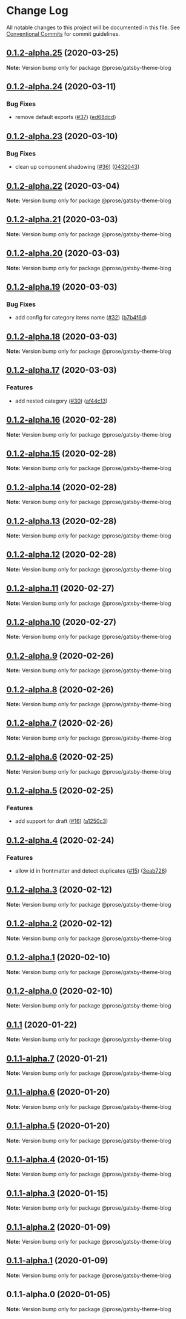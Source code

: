 # Change Log

All notable changes to this project will be documented in this file.
See [Conventional Commits](https://conventionalcommits.org) for commit guidelines.

## [0.1.2-alpha.25](https://github.com/prosejs/prose/compare/@prose/gatsby-theme-blog@0.1.2-alpha.24...@prose/gatsby-theme-blog@0.1.2-alpha.25) (2020-03-25)

**Note:** Version bump only for package @prose/gatsby-theme-blog





## [0.1.2-alpha.24](https://github.com/prosejs/prose/compare/@prose/gatsby-theme-blog@0.1.2-alpha.23...@prose/gatsby-theme-blog@0.1.2-alpha.24) (2020-03-11)


### Bug Fixes

* remove default exports ([#37](https://github.com/prosejs/prose/issues/37)) ([ed68dcd](https://github.com/prosejs/prose/commit/ed68dcd025a140387530b9295eb1d454aff8e427))





## [0.1.2-alpha.23](https://github.com/prosejs/prose/compare/@prose/gatsby-theme-blog@0.1.2-alpha.22...@prose/gatsby-theme-blog@0.1.2-alpha.23) (2020-03-10)


### Bug Fixes

* clean up component shadowing ([#36](https://github.com/prosejs/prose/issues/36)) ([0432043](https://github.com/prosejs/prose/commit/0432043e52e77a5a8c6987a703ec0a159a34a07b))





## [0.1.2-alpha.22](https://github.com/prosejs/prose/compare/@prose/gatsby-theme-blog@0.1.2-alpha.21...@prose/gatsby-theme-blog@0.1.2-alpha.22) (2020-03-04)

**Note:** Version bump only for package @prose/gatsby-theme-blog





## [0.1.2-alpha.21](https://github.com/prosejs/prose/compare/@prose/gatsby-theme-blog@0.1.2-alpha.20...@prose/gatsby-theme-blog@0.1.2-alpha.21) (2020-03-03)

**Note:** Version bump only for package @prose/gatsby-theme-blog





## [0.1.2-alpha.20](https://github.com/prosejs/prose/compare/@prose/gatsby-theme-blog@0.1.2-alpha.19...@prose/gatsby-theme-blog@0.1.2-alpha.20) (2020-03-03)

**Note:** Version bump only for package @prose/gatsby-theme-blog





## [0.1.2-alpha.19](https://github.com/prosejs/prose/compare/@prose/gatsby-theme-blog@0.1.2-alpha.18...@prose/gatsby-theme-blog@0.1.2-alpha.19) (2020-03-03)


### Bug Fixes

* add config for category items name ([#32](https://github.com/prosejs/prose/issues/32)) ([b7b4f6d](https://github.com/prosejs/prose/commit/b7b4f6d573e91485dee7f1ff67ce2e4737b0bf39))





## [0.1.2-alpha.18](https://github.com/prosejs/prose/compare/@prose/gatsby-theme-blog@0.1.2-alpha.17...@prose/gatsby-theme-blog@0.1.2-alpha.18) (2020-03-03)

**Note:** Version bump only for package @prose/gatsby-theme-blog





## [0.1.2-alpha.17](https://github.com/prosejs/prose/compare/@prose/gatsby-theme-blog@0.1.2-alpha.16...@prose/gatsby-theme-blog@0.1.2-alpha.17) (2020-03-03)


### Features

* add nested category ([#30](https://github.com/prosejs/prose/issues/30)) ([af44c13](https://github.com/prosejs/prose/commit/af44c1379f26f191eeacc210578cb7a59effc1d0))





## [0.1.2-alpha.16](https://github.com/prosejs/prose/compare/@prose/gatsby-theme-blog@0.1.2-alpha.15...@prose/gatsby-theme-blog@0.1.2-alpha.16) (2020-02-28)

**Note:** Version bump only for package @prose/gatsby-theme-blog





## [0.1.2-alpha.15](https://github.com/prosejs/prose/compare/@prose/gatsby-theme-blog@0.1.2-alpha.14...@prose/gatsby-theme-blog@0.1.2-alpha.15) (2020-02-28)

**Note:** Version bump only for package @prose/gatsby-theme-blog





## [0.1.2-alpha.14](https://github.com/prosejs/prose/compare/@prose/gatsby-theme-blog@0.1.2-alpha.13...@prose/gatsby-theme-blog@0.1.2-alpha.14) (2020-02-28)

**Note:** Version bump only for package @prose/gatsby-theme-blog





## [0.1.2-alpha.13](https://github.com/prosejs/prose/compare/@prose/gatsby-theme-blog@0.1.2-alpha.12...@prose/gatsby-theme-blog@0.1.2-alpha.13) (2020-02-28)

**Note:** Version bump only for package @prose/gatsby-theme-blog





## [0.1.2-alpha.12](https://github.com/prosejs/prose/compare/@prose/gatsby-theme-blog@0.1.2-alpha.11...@prose/gatsby-theme-blog@0.1.2-alpha.12) (2020-02-28)

**Note:** Version bump only for package @prose/gatsby-theme-blog





## [0.1.2-alpha.11](https://github.com/prosejs/prose/compare/@prose/gatsby-theme-blog@0.1.2-alpha.10...@prose/gatsby-theme-blog@0.1.2-alpha.11) (2020-02-27)

**Note:** Version bump only for package @prose/gatsby-theme-blog





## [0.1.2-alpha.10](https://github.com/prosejs/prose/compare/@prose/gatsby-theme-blog@0.1.2-alpha.9...@prose/gatsby-theme-blog@0.1.2-alpha.10) (2020-02-27)

**Note:** Version bump only for package @prose/gatsby-theme-blog





## [0.1.2-alpha.9](https://github.com/prosejs/prose/compare/@prose/gatsby-theme-blog@0.1.2-alpha.8...@prose/gatsby-theme-blog@0.1.2-alpha.9) (2020-02-26)

**Note:** Version bump only for package @prose/gatsby-theme-blog





## [0.1.2-alpha.8](https://github.com/prosejs/prose/compare/@prose/gatsby-theme-blog@0.1.2-alpha.7...@prose/gatsby-theme-blog@0.1.2-alpha.8) (2020-02-26)

**Note:** Version bump only for package @prose/gatsby-theme-blog





## [0.1.2-alpha.7](https://github.com/prosejs/prose/compare/@prose/gatsby-theme-blog@0.1.2-alpha.6...@prose/gatsby-theme-blog@0.1.2-alpha.7) (2020-02-26)

**Note:** Version bump only for package @prose/gatsby-theme-blog





## [0.1.2-alpha.6](https://github.com/prosejs/prose/compare/@prose/gatsby-theme-blog@0.1.2-alpha.5...@prose/gatsby-theme-blog@0.1.2-alpha.6) (2020-02-25)

**Note:** Version bump only for package @prose/gatsby-theme-blog





## [0.1.2-alpha.5](https://github.com/prosejs/prose/compare/@prose/gatsby-theme-blog@0.1.2-alpha.4...@prose/gatsby-theme-blog@0.1.2-alpha.5) (2020-02-25)


### Features

* add support for draft ([#16](https://github.com/prosejs/prose/issues/16)) ([a1250c3](https://github.com/prosejs/prose/commit/a1250c3b504c8e30993089b9e46055fa6ac3ea25))





## [0.1.2-alpha.4](https://github.com/prosejs/prose/compare/@prose/gatsby-theme-blog@0.1.2-alpha.3...@prose/gatsby-theme-blog@0.1.2-alpha.4) (2020-02-24)


### Features

* allow id in frontmatter and detect duplicates ([#15](https://github.com/prosejs/prose/issues/15)) ([3eab726](https://github.com/prosejs/prose/commit/3eab7269826a52beed51a720c1d8e77ecefd9f14))





## [0.1.2-alpha.3](https://github.com/prosejs/prose/compare/@prose/gatsby-theme-blog@0.1.2-alpha.2...@prose/gatsby-theme-blog@0.1.2-alpha.3) (2020-02-12)

**Note:** Version bump only for package @prose/gatsby-theme-blog





## [0.1.2-alpha.2](https://github.com/prosejs/prose/compare/@prose/gatsby-theme-blog@0.1.2-alpha.1...@prose/gatsby-theme-blog@0.1.2-alpha.2) (2020-02-12)

**Note:** Version bump only for package @prose/gatsby-theme-blog





## [0.1.2-alpha.1](https://github.com/prosejs/prose/compare/@prose/gatsby-theme-blog@0.1.2-alpha.0...@prose/gatsby-theme-blog@0.1.2-alpha.1) (2020-02-10)

**Note:** Version bump only for package @prose/gatsby-theme-blog





## [0.1.2-alpha.0](https://github.com/prosejs/prose/compare/@prose/gatsby-theme-blog@0.1.1...@prose/gatsby-theme-blog@0.1.2-alpha.0) (2020-02-10)

**Note:** Version bump only for package @prose/gatsby-theme-blog





## [0.1.1](https://github.com/prosejs/prose/compare/@prose/gatsby-theme-blog@0.1.1-alpha.7...@prose/gatsby-theme-blog@0.1.1) (2020-01-22)

**Note:** Version bump only for package @prose/gatsby-theme-blog





## [0.1.1-alpha.7](https://github.com/prosejs/prose/compare/@prose/gatsby-theme-blog@0.1.1-alpha.6...@prose/gatsby-theme-blog@0.1.1-alpha.7) (2020-01-21)

**Note:** Version bump only for package @prose/gatsby-theme-blog





## [0.1.1-alpha.6](https://github.com/prosejs/prose/compare/@prose/gatsby-theme-blog@0.1.1-alpha.5...@prose/gatsby-theme-blog@0.1.1-alpha.6) (2020-01-20)

**Note:** Version bump only for package @prose/gatsby-theme-blog





## [0.1.1-alpha.5](https://github.com/prosejs/prose/compare/@prose/gatsby-theme-blog@0.1.1-alpha.4...@prose/gatsby-theme-blog@0.1.1-alpha.5) (2020-01-20)

**Note:** Version bump only for package @prose/gatsby-theme-blog





## [0.1.1-alpha.4](https://github.com/prosejs/prose/compare/@prose/gatsby-theme-blog@0.1.1-alpha.3...@prose/gatsby-theme-blog@0.1.1-alpha.4) (2020-01-15)

**Note:** Version bump only for package @prose/gatsby-theme-blog





## [0.1.1-alpha.3](https://github.com/prosejs/prose/compare/@prose/gatsby-theme-blog@0.1.1-alpha.2...@prose/gatsby-theme-blog@0.1.1-alpha.3) (2020-01-15)

**Note:** Version bump only for package @prose/gatsby-theme-blog





## [0.1.1-alpha.2](https://github.com/prosejs/prose/compare/@prose/gatsby-theme-blog@0.1.1-alpha.1...@prose/gatsby-theme-blog@0.1.1-alpha.2) (2020-01-09)

**Note:** Version bump only for package @prose/gatsby-theme-blog





## [0.1.1-alpha.1](https://github.com/prosejs/prose/compare/@prose/gatsby-theme-blog@0.1.1-alpha.0...@prose/gatsby-theme-blog@0.1.1-alpha.1) (2020-01-09)

**Note:** Version bump only for package @prose/gatsby-theme-blog





## 0.1.1-alpha.0 (2020-01-05)

**Note:** Version bump only for package @prose/gatsby-theme-blog
